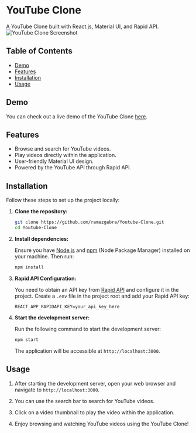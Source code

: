 # YouTube Clone

A YouTube Clone built with React.js, Material UI, and Rapid API.
![YouTube Clone Screenshot](https://github.com/ramezgabra/youtube-clone/assets/78731378/a2783f69-af2d-4f50-987c-bdfc6214987a)

## Table of Contents
- [Demo](#demo)
- [Features](#features)
- [Installation](#installation)
- [Usage](#usage)

## Demo

You can check out a live demo of the YouTube Clone [here](https://youtube-clone-ramez.netlify.app/).

## Features

- Browse and search for YouTube videos.
- Play videos directly within the application.
- User-friendly Material UI design.
- Powered by the YouTube API through Rapid API.

## Installation

Follow these steps to set up the project locally:

1. **Clone the repository:**

   ```bash
   git clone https://github.com/ramezgabra/Youtube-Clone.git
   cd Youtube-Clone
   ```

2. **Install dependencies:**

   Ensure you have [Node.js](https://nodejs.org/) and [npm](https://www.npmjs.com/) (Node Package Manager) installed on your machine. Then run:

   ```bash
   npm install
   ```

3. **Rapid API Configuration:**

   You need to obtain an API key from [Rapid API](https://rapidapi.com/) and configure it in the project. Create a `.env` file in the project root and add your Rapid API key:

   ```
   REACT_APP_RAPIDAPI_KEY=your_api_key_here
   ```

4. **Start the development server:**

   Run the following command to start the development server:

   ```bash
   npm start
   ```

   The application will be accessible at `http://localhost:3000`.

## Usage

1. After starting the development server, open your web browser and navigate to `http://localhost:3000`.

2. You can use the search bar to search for YouTube videos.

3. Click on a video thumbnail to play the video within the application.

4. Enjoy browsing and watching YouTube videos using the YouTube Clone!
